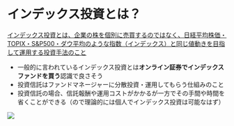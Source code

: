 # インデックス投資とは？

[インデックス投資とは、企業の株を個別に売買するのではなく、日経平均株価・TOPIX・S&P500・ダウ平均のような指数（インデックス）と同じ値動きを目指して運用する投資手法のこと](https://liberaluni.com/index-investment)

<div grid="~ cols-2 gap-20">
<div>

- 一般的に言われているインデックス投資とは**オンライン証券でインデックスファンドを買う**認識で良さそう
- 投資信託はファンドマネージャーに分散投資・運用してもらう仕組みのこと
- 投資信託の場合、信託報酬や運用コストがかかるが一方でその手間や時間を省くことができる（ので理論的には個人でインデックス投資は可能なはず）

</div>
<div>

<img border="rounded" src="/image_index-investment.png?raw=true">

</div>
</div>
